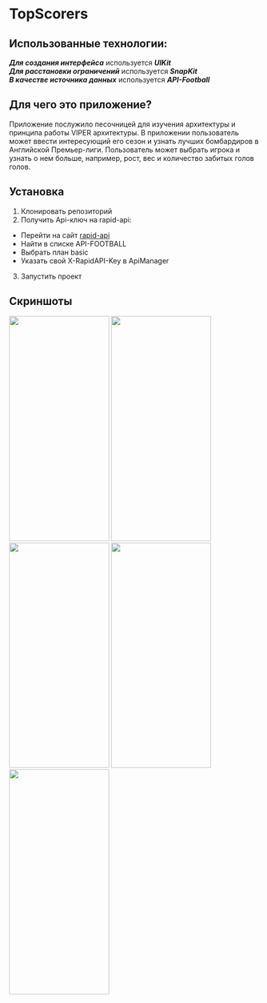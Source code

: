 # TopScorers
## Использованные технологии:
***Для создания интерфейса*** используется ***UIKit***   
***Для расстановки ограничений*** используется ***SnapKit***  
***В качестве источника данных*** используется ***API-Football***   
## Для чего это приложение?
Приложение послужило песочницей для изучения архитектуры и принципа работы VIPER архитектуры. В приложении пользователь может ввести интересующий его сезон и узнать лучших бомбардиров в Английской Премьер-лиги.
Пользователь может выбрать игрока и узнать о нем больше, например, рост, вес и количество забитых голов голов. 
## Установка
1. Клонировать репозиторий
2. Получить Api-ключ на rapid-api:
  - Перейти на сайт [rapid-api](https://rapidapi.com/api-sports/api/api-football)
  - Найти в списке API-FOOTBALL
  - Выбрать план basic
  - Указать свой X-RapidAPI-Key в ApiManager
3. Запустить проект  
## Скриншоты  
<img src="https://github.com/kistalex/TopScorers/assets/50806791/22058fec-076c-4b22-8ec0-5f5b6575f5c7" width="200" height="450">  
<img src="https://github.com/kistalex/TopScorers/assets/50806791/d6bfbbfa-5b73-4b12-9991-954c12ea99b2" width="200" height="450">
<img src="https://github.com/kistalex/TopScorers/assets/50806791/4ccd9a50-40b4-4ceb-a98f-663650a651c6" width="200" height="450">
<img src="https://github.com/kistalex/TopScorers/assets/50806791/993ed6a2-4e35-4b9a-9eba-b2d8db9cf72a" width="200" height="450">
<img src="https://github.com/kistalex/TopScorers/assets/50806791/adf4c260-7d54-47ea-b7b9-59984152b390" width="200" height="450">
